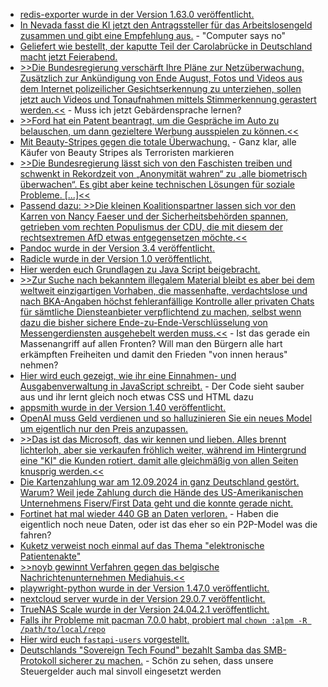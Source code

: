 * [redis-exporter wurde in der Version 1.63.0 veröffentlicht.](https://github.com/oliver006/redis_exporter/releases/tag/v1.63.0)
* [In Nevada fasst die KI jetzt den Antragssteller für das Arbeitslosengeld zusammen und gibt eine Empfehlung aus.](https://blog.fefe.de/?ts=981f7c95) - "Computer says no"
* [Geliefert wie bestellt, der kaputte Teil der Carolabrücke in Deutschland macht jetzt Feierabend.](https://blog.fefe.de/?ts=981f9bb5)
* [>>Die Bundesregierung verschärft Ihre Pläne zur Netzüberwachung. Zusätzlich zur Ankündigung von Ende August, Fotos und Videos aus dem Internet polizeilicher Gesichtserkennung zu unterziehen, sollen jetzt auch Videos und Tonaufnahmen mittels Stimmerkennung gerastert werden.<<](https://blog.fefe.de/?ts=981e0c3a) - Muss ich jetzt Gebärdensprache lernen?
* [>>Ford hat ein Patent beantragt, um die Gespräche im Auto zu belauschen, um dann gezieltere Werbung ausspielen zu können.<<](https://blog.fefe.de/?ts=981ea23f)
* [Mit Beauty-Stripes gegen die totale Überwachung.](https://netzpolitik.org/2024/digitale-selbstverteidigung-biometrische-gesichtserkennung-abwehren/) - Ganz klar, alle Käufer von Beauty Stripes als Terroristen markieren
* [>>Die Bundesregierung lässt sich von den Faschisten treiben und schwenkt in Rekordzeit von „Anonymität wahren“ zu „alle biometrisch überwachen“. Es gibt aber keine technischen Lösungen für soziale Probleme. [...]<<](https://www.ccc.de/de/updates/2024/zivilgesellschaft-kritisiert-sicherheitspaket)
* [Passend dazu: >>Die kleinen Koalitionspartner lassen sich vor den Karren von Nancy Faeser und der Sicherheitsbehörden spannen, getrieben vom rechten Populismus der CDU, die mit diesem der rechtsextremen AfD etwas entgegensetzen möchte.<<](https://netzpolitik.org/2024/sicherheitspaket-der-ampel-grundrechte-totalverlust-bei-gruenen-und-fdp/)
* [Pandoc wurde in der Version 3.4 veröffentlicht.](https://lwn.net/Articles/989660/)
* [Radicle wurde in der Version 1.0 veröffentlicht.](https://radicle.xyz/2024/09/10/radicle-1.0.html)
* [Hier werden euch Grundlagen zu Java Script beigebracht.](https://www.freecodecamp.org/news/essential-javascript-concepts-before-react/)
* [>>Zur Suche nach bekanntem illegalem Material bleibt es aber bei dem weltweit einzigartigen Vorhaben, die massenhafte, verdachtslose und nach BKA-Angaben höchst fehleranfällige Kontrolle aller privaten Chats für sämtliche Diensteanbieter verpflichtend zu machen, selbst wenn dazu die bisher sichere Ende-zu-Ende-Verschlüsselung von Messengerdiensten ausgehebelt werden muss.<<](https://www.patrick-breyer.de/neuester-eu-anlauf-zur-chatkontrolle-werden-messenger-dienste-in-europa-gesperrt/) - Ist das gerade ein Massenangriff auf allen Fronten? Will man den Bürgern alle hart erkämpften Freiheiten und damit den Frieden "von innen heraus" nehmen?
* [Hier wird euch gezeigt, wie ihr eine Einnahmen- und Ausgabenverwaltung in JavaScript schreibt.](https://www.freecodecamp.org/news/how-to-build-an-expense-tracker-with-html-css-and-javascript/) - Der Code sieht sauber aus und ihr lernt gleich noch etwas CSS und HTML dazu
* [appsmith wurde in der Version 1.40 veröffentlicht.](https://github.com/appsmithorg/appsmith/releases/tag/v1.40)
* [OpenAI muss Geld verdienen und so halluzinieren Sie ein neues Model um eigentlich nur den Preis anzupassen.](https://blog.fefe.de/?ts=981dfa20)
* [>>Das ist das Microsoft, das wir kennen und lieben. Alles brennt lichterloh, aber sie verkaufen fröhlich weiter, während im Hintergrund eine "KI" die Kunden rotiert, damit alle gleichmäßig von allen Seiten knusprig werden.<<](https://blog.fefe.de/?ts=981c17bc)
* [Die Kartenzahlung war am 12.09.2024 in ganz Deutschland gestört. Warum? Weil jede Zahlung durch die Hände des US-Amerikanischen Unternehmens Fiserv/First Data geht und die konnte gerade nicht.](https://blog.fefe.de/?ts=981c141f)
* [Fortinet hat mal wieder 440 GB an Daten verloren.](https://www.bleepingcomputer.com/news/security/fortinet-confirms-data-breach-after-hacker-claims-to-steal-440gb-of-files/) - Haben die eigentlich noch neue Daten, oder ist das eher so ein P2P-Model was die fahren?
* [Kuketz verweist noch einmal auf das Thema "elektronische Patientenakte"](https://www.kuketz-blog.de/opt-out-widerspruch-bei-der-elektronischen-patientenakte-einlegen/)
* [>>noyb gewinnt Verfahren gegen das belgische Nachrichtenunternehmen Mediahuis.<<](https://noyb.eu/de/noyb-win-belgian-dpa-settlement-turned-proper-legal-orders-deceptive-cookie-banners)
* [playwright-python wurde in der Version 1.47.0 veröffentlicht.](https://github.com/microsoft/playwright-python/releases/tag/v1.47.0)
* [nextcloud server wurde in der Version 29.0.7 veröffentlicht.](https://github.com/nextcloud/server/releases/tag/v29.0.7)
* [TrueNAS Scale wurde in der Version 24.04.2.1 veröffentlicht.](https://www.truenas.com/docs/scale/24.04/gettingstarted/scalereleasenotes/#240421-changelog)
* [Falls ihr Probleme mit pacman 7.0.0 habt, probiert mal `chown :alpm -R /path/to/local/repo`](https://archlinux.org/news/manual-intervention-for-pacman-700-and-local-repositories-required/)
* [Hier wird euch `fastapi-users` vorgestellt.](https://improveandrepeat.com/2024/09/python-friday-244-integrate-fastapi-users-into-the-to-do-application/)
* [Deutschlands "Sovereign Tech Found" bezahlt Samba das SMB-Protokoll sicherer zu machen.](https://www.phoronix.com/news/STF-Samba-Investment) - Schön zu sehen, dass unsere Steuergelder auch mal sinvoll eingesetzt werden
